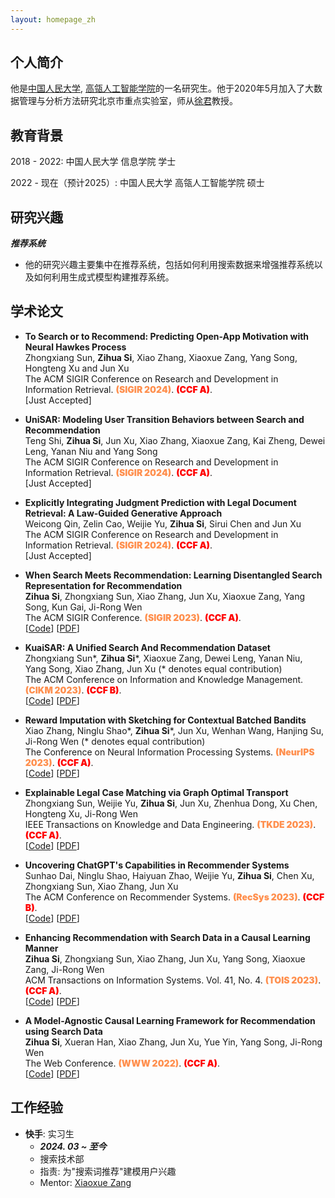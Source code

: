 ```yaml
---
layout: homepage_zh
---
```


## 个人简介

他是[中国人民大学](https://www.ruc.edu.cn/), [高瓴人工智能学院](http://info.ruc.edu.cn/)的一名研究生。他于2020年5月加入了大数据管理与分析方法研究北京市重点实验室，师从[徐君](https://scholar.google.com/citations?user=su14mcEAAAAJ)教授。



## 教育背景

2018 - 2022: 中国人民大学 信息学院 学士

2022 - 现在（预计2025）: 中国人民大学 高瓴人工智能学院 硕士


## 研究兴趣

***推荐系统***
- 他的研究兴趣主要集中在推荐系统，包括如何利用搜索数据来增强推荐系统以及如何利用生成式模型构建推荐系统。


## 学术论文

- **To Search or to Recommend: Predicting Open-App Motivation with Neural Hawkes Process**
  <br>
  Zhongxiang Sun, **Zihua Si**, Xiao Zhang, Xiaoxue Zang, Yang Song, Hongteng Xu and Jun Xu 
  <br>
  The ACM SIGIR Conference on Research and Development in Information Retrieval. <span style="color:#ff904f;font-weight:1000">(SIGIR 2024)</span>. <span style="color:red;font-weight:1000">(CCF A)</span>.
  <br>
  [Just Accepted]

- **UniSAR: Modeling User Transition Behaviors between Search and Recommendation**
  <br>
  Teng Shi, **Zihua Si**, Jun Xu, Xiao Zhang, Xiaoxue Zang, Kai Zheng, Dewei Leng, Yanan Niu and Yang Song
  <br>
  The ACM SIGIR Conference on Research and Development in Information Retrieval. <span style="color:#ff904f;font-weight:1000">(SIGIR 2024)</span>. <span style="color:red;font-weight:1000">(CCF A)</span>. 
  <br>
  [Just Accepted]

- **Explicitly Integrating Judgment Prediction with Legal Document Retrieval: A Law-Guided Generative Approach**
  <br>
  Weicong Qin, Zelin Cao, Weijie Yu, **Zihua Si**, Sirui Chen and Jun Xu 
  <br>
  The ACM SIGIR Conference on Research and Development in Information Retrieval. <span style="color:#ff904f;font-weight:1000">(SIGIR 2024)</span>. <span style="color:red;font-weight:1000">(CCF A)</span>. 
  <br>
  [Just Accepted]

- **When Search Meets Recommendation: Learning Disentangled Search Representation for Recommendation**
  <br>
  **Zihua Si**, Zhongxiang Sun, Xiao Zhang, Jun Xu, Xiaoxue Zang, Yang Song, Kun Gai, Ji-Rong Wen 
  <br>
  The ACM SIGIR Conference. <span style="color:#ff904f;font-weight:1000">(SIGIR 2023)</span>. <span style="color:red;font-weight:1000">(CCF A)</span>.
  <br>
  [[Code](https://github.com/Ethan00Si/SESREC-SIGIR-2023)]
  [[PDF](https://arxiv.org/abs/2305.10822)] 

- **KuaiSAR: A Unified Search And Recommendation Dataset**
  <br>
  Zhongxiang Sun\*, **Zihua Si**\*, Xiaoxue Zang, Dewei Leng, Yanan Niu, Yang Song, Xiao Zhang, Jun Xu (* denotes equal contribution)
  <br>
  The ACM Conference on Information and Knowledge Management. <span style="color:#ff904f;font-weight:1000">(CIKM 2023)</span>. <span style="color:red;font-weight:1000">(CCF B)</span>.
  <br>
  [[Code](https://github.com/Ethan00Si/KuaiSAR)]
  [[PDF](https://arxiv.org/abs/2306.07705)] 

- **Reward Imputation with Sketching for Contextual Batched Bandits**
  <br>
  Xiao Zhang, Ninglu Shao\*, **Zihua Si**\*, Jun Xu, Wenhan Wang, Hanjing Su, Ji-Rong Wen (* denotes equal contribution)
  <br>
  The Conference on Neural Information Processing Systems. <span style="color:#ff904f;font-weight:1000">(NeurIPS 2023)</span>. 
  <span style="color:red;font-weight:1000">(CCF A)</span>.
  <br>
  [[Code](https://github.com/rainym00d/NeurIPS-2023-Reward-Imputation-with-Sketching-for-Contextual-Batched-Bandits)]
  [[PDF](https://arxiv.org/abs/2210.06719)]  

- **Explainable Legal Case Matching via Graph Optimal Transport**
  <br>
  Zhongxiang Sun, Weijie Yu, **Zihua Si**, Jun Xu, Zhenhua Dong, Xu Chen, Hongteng Xu, Ji-Rong Wen 
  <br>
  IEEE Transactions on Knowledge and Data Engineering. <span style="color:#ff904f;font-weight:1000">(TKDE 2023)</span>. 
  <span style="color:red;font-weight:1000">(CCF A)</span>.
  <br>
  [[Code](https://github.com/Jeryi-Sun/GEIOT-Match)]
  [[PDF](https://ieeexplore.ieee.org/document/10285038)] 

- **Uncovering ChatGPT's Capabilities in Recommender Systems**
  <br>
  Sunhao Dai, Ninglu Shao, Haiyuan Zhao, Weijie Yu, **Zihua Si**, Chen Xu, Zhongxiang Sun, Xiao Zhang, Jun Xu
  <br>
  The ACM Conference on Recommender Systems. <span style="color:#ff904f;font-weight:1000">(RecSys 2023)</span>. <span style="color:red;font-weight:1000">(CCF B)</span>.
  <br>
  [[Code](https://github.com/rainym00d/LLM4RS)]
  [[PDF](https://arxiv.org/abs/2305.02182)] 

- **Enhancing Recommendation with Search Data in a Causal Learning Manner**
  <br>
  **Zihua Si**, Zhongxiang Sun, Xiao Zhang, Jun Xu, Yang Song, Xiaoxue Zang, Ji-Rong Wen 
  <br>
  ACM Transactions on Information Systems. Vol. 41, No. 4. <span style="color:#ff904f;font-weight:1000">(TOIS 2023)</span>.
  <span style="color:red;font-weight:1000">(CCF A)</span>.
  <br>
  [[Code](https://github.com/Ethan00Si/IV4RecPlus-TOIS-2023)]
  [[PDF](https://dl.acm.org/doi/10.1145/3582425)] 

- **A Model-Agnostic Causal Learning Framework for Recommendation using Search Data**
  <br>
  **Zihua Si**, Xueran Han, Xiao Zhang, Jun Xu, Yue Yin, Yang Song, Ji-Rong Wen
  <br>
  The Web Conference. <span style="color:#ff904f;font-weight:1000">(WWW 2022)</span>. <span style="color:red;font-weight:1000">(CCF A)</span>.
  <br>
  [[Code](https://github.com/Ethan00Si/Instrumental-variables-for-recommendation)]
  [[PDF](https://arxiv.org/pdf/2202.04514.pdf)]



  

## 工作经验

- **快手**: 实习生
  - ***2024. 03 ~ 至今***
  - 搜索技术部
  - 指责: 为"搜索词推荐"建模用户兴趣
  - Mentor: [Xiaoxue Zang](https://scholar.google.com/citations?user=xjeBnbUAAAAJ&hl=zh-CN)


<!-- ## 项目经历

- **[腾讯犀牛鸟项目](https://ur.tencent.com/cooperation/fund)：“面对多场景、多任务、转化延迟场景的推荐算法研究”**
  * 与微信事业群数据中心合作，在广告推荐和优惠券推荐等商业场景中，提出了一种在Batch bandit框架下基于counterfactual方法的reward估计算法
  * 在人工模拟数据集、公开数据集（criteo dataset）和商业数据集（微信优惠券推荐数据）下均得到了超越SOTA的表现，CVR和CTCVR提升1.07%、1.12%

- **[国家大学生创新实验计划](https://baike.baidu.com/item/%E5%9B%BD%E5%AE%B6%E5%A4%A7%E5%AD%A6%E7%94%9F%E5%88%9B%E6%96%B0%E6%80%A7%E5%AE%9E%E9%AA%8C%E8%AE%A1%E5%88%92/5326077)：“聚合人大：基于知识图谱的高校信息集成与推荐平台开发与应用”**
  * 该项目于2020.07获得<span style="color:red;font-weight:600">国家级立项</span>，于2021.05通过答辩，被评选为优秀结项。
  * 项目旨在建立一个能够全面地集成高校内各来源的咨讯和信息并根据个性化诉求呈现给用户、对用户友好的高校信息平台。([项目地址](https://github.com/Ethan00Si/JuHeRenDa)) -->